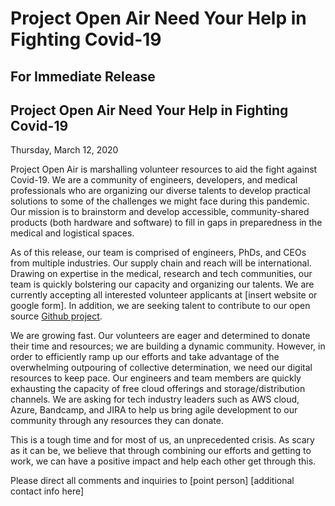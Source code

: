 # Project Open Air Need Your Help in Fighting Covid-19  

## For Immediate Release   
## Project Open Air Need Your Help in Fighting Covid-19  

Thursday, March 12, 2020   

Project Open Air is marshalling volunteer resources to aid the fight against Covid-19.  We are a community of engineers, developers, and medical professionals who are organizing our diverse talents to develop practical solutions to some of the challenges we might face during this pandemic. Our mission is to brainstorm and develop accessible, community-shared products (both hardware and software) to fill in gaps in preparedness in the medical and logistical spaces.    

As of this release, our team is comprised of engineers, PhDs, and CEOs from multiple industries. Our supply chain and reach will be international. Drawing on expertise in the medical, research and tech communities, our team is quickly bolstering our capacity and organizing our talents. We are currently accepting all interested volunteer applicants at [insert website or google form]. In addition, we are seeking talent to contribute to our open source [Github project](https://github.com/Pandemic-Engineers/).   

We are growing fast. Our volunteers are eager and determined to donate their time and resources; we are building a dynamic community. However, in order to efficiently ramp up our efforts and take advantage of the overwhelming outpouring of collective determination, we need our digital resources to keep pace. Our engineers and team members are quickly exhausting the capacity of free cloud offerings and storage/distribution channels. We are asking for tech industry leaders such as AWS cloud, Azure, Bandcamp, and JIRA to help us bring agile development to our community through any resources they can donate.  

This is a tough time and for most of us, an unprecedented crisis. As scary as it can be, we believe that through combining our efforts and getting to work, we can have a positive impact and help each other get through this. 

Please direct all comments and inquiries to [point person] 
[additional contact info here]



###
